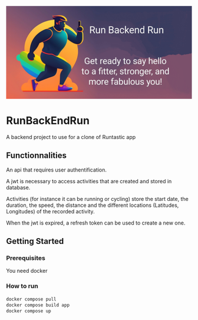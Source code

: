 <img src="banner.png">

# RunBackEndRun

A backend project to use for a clone of Runtastic app

## Functionnalities

An api that requires user authentification.

A jwt is necessary to access activities that are created and stored in database.

Activities (for instance it can be running or cycling) store the start date, the duration, the speed, the distance and the different locations (Latitudes, Longitudes) of the recorded activity.

When the jwt is expired, a refresh token can be used to create a new one.

## Getting Started

### Prerequisites

You need docker

### How to run

```
docker compose pull
docker compose build app
docker compose up
```